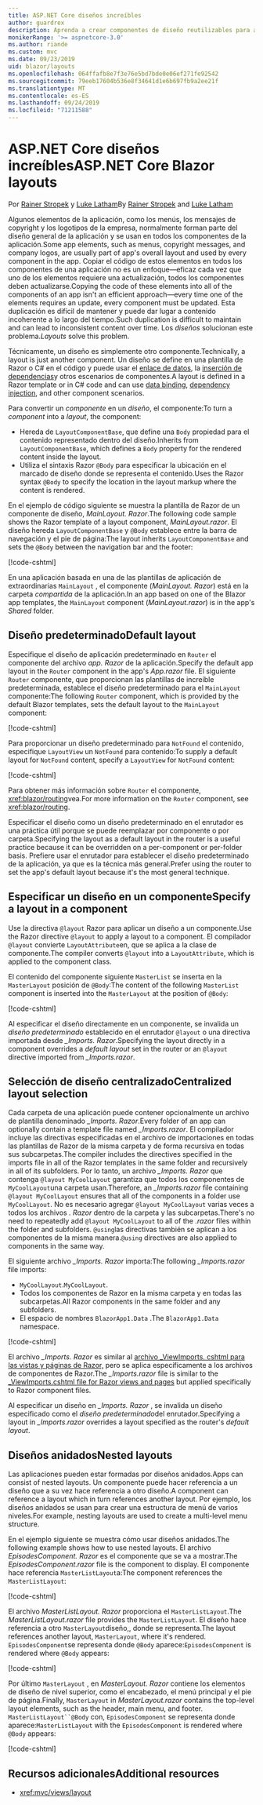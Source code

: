 ```yaml
---
title: ASP.NET Core diseños increíbles
author: guardrex
description: Aprenda a crear componentes de diseño reutilizables para aplicaciones increíbles.
monikerRange: '>= aspnetcore-3.0'
ms.author: riande
ms.custom: mvc
ms.date: 09/23/2019
uid: blazor/layouts
ms.openlocfilehash: 064ffafb8e7f3e76e5bd7bde0e06ef271fe92542
ms.sourcegitcommit: 79eeb17604b536e8f34641d1e6b697fb9a2ee21f
ms.translationtype: MT
ms.contentlocale: es-ES
ms.lasthandoff: 09/24/2019
ms.locfileid: "71211588"
---
```

# <a name="aspnet-core-blazor-layouts"></a><span data-ttu-id="57298-103">ASP.NET Core diseños increíbles</span><span class="sxs-lookup"><span data-stu-id="57298-103">ASP.NET Core Blazor layouts</span></span>

<span data-ttu-id="57298-104">Por [Rainer Stropek](https://www.timecockpit.com) y [Luke Latham](https://github.com/guardrex)</span><span class="sxs-lookup"><span data-stu-id="57298-104">By [Rainer Stropek](https://www.timecockpit.com) and [Luke Latham](https://github.com/guardrex)</span></span>

<span data-ttu-id="57298-105">Algunos elementos de la aplicación, como los menús, los mensajes de copyright y los logotipos de la empresa, normalmente forman parte del diseño general de la aplicación y se usan en todos los componentes de la aplicación.</span><span class="sxs-lookup"><span data-stu-id="57298-105">Some app elements, such as menus, copyright messages, and company logos, are usually part of app's overall layout and used by every component in the app.</span></span> <span data-ttu-id="57298-106">Copiar el código de estos elementos en todos los componentes de una aplicación no es un enfoque&mdash;eficaz cada vez que uno de los elementos requiere una actualización, todos los componentes deben actualizarse.</span><span class="sxs-lookup"><span data-stu-id="57298-106">Copying the code of these elements into all of the components of an app isn't an efficient approach&mdash;every time one of the elements requires an update, every component must be updated.</span></span> <span data-ttu-id="57298-107">Esta duplicación es difícil de mantener y puede dar lugar a contenido incoherente a lo largo del tiempo.</span><span class="sxs-lookup"><span data-stu-id="57298-107">Such duplication is difficult to maintain and can lead to inconsistent content over time.</span></span> <span data-ttu-id="57298-108">Los *diseños* solucionan este problema.</span><span class="sxs-lookup"><span data-stu-id="57298-108">*Layouts* solve this problem.</span></span>

<span data-ttu-id="57298-109">Técnicamente, un diseño es simplemente otro componente.</span><span class="sxs-lookup"><span data-stu-id="57298-109">Technically, a layout is just another component.</span></span> <span data-ttu-id="57298-110">Un diseño se define en una plantilla de Razor o C# en el código y puede usar el [enlace de datos](xref:blazor/components#data-binding), la [inserción de dependencias](xref:blazor/dependency-injection)y otros escenarios de componentes.</span><span class="sxs-lookup"><span data-stu-id="57298-110">A layout is defined in a Razor template or in C# code and can use [data binding](xref:blazor/components#data-binding), [dependency injection](xref:blazor/dependency-injection), and other component scenarios.</span></span>

<span data-ttu-id="57298-111">Para convertir un *componente* en un *diseño*, el componente:</span><span class="sxs-lookup"><span data-stu-id="57298-111">To turn a *component* into a *layout*, the component:</span></span>

* <span data-ttu-id="57298-112">Hereda de `LayoutComponentBase`, que define una `Body` propiedad para el contenido representado dentro del diseño.</span><span class="sxs-lookup"><span data-stu-id="57298-112">Inherits from `LayoutComponentBase`, which defines a `Body` property for the rendered content inside the layout.</span></span>
* <span data-ttu-id="57298-113">Utiliza el sintaxis Razor `@Body` para especificar la ubicación en el marcado de diseño donde se representa el contenido.</span><span class="sxs-lookup"><span data-stu-id="57298-113">Uses the Razor syntax `@Body` to specify the location in the layout markup where the content is rendered.</span></span>

<span data-ttu-id="57298-114">En el ejemplo de código siguiente se muestra la plantilla de Razor de un componente de diseño, *MainLayout. Razor*.</span><span class="sxs-lookup"><span data-stu-id="57298-114">The following code sample shows the Razor template of a layout component, *MainLayout.razor*.</span></span> <span data-ttu-id="57298-115">El diseño hereda `LayoutComponentBase` y `@Body` establece entre la barra de navegación y el pie de página:</span><span class="sxs-lookup"><span data-stu-id="57298-115">The layout inherits `LayoutComponentBase` and sets the `@Body` between the navigation bar and the footer:</span></span>

[!code-cshtml[](layouts/sample_snapshot/3.x/MainLayout.razor?highlight=1,13)]

<span data-ttu-id="57298-116">En una aplicación basada en una de las plantillas de aplicación de extraordinarias `MainLayout` , el componente (*MainLayout. Razor*) está en la carpeta *compartida* de la aplicación.</span><span class="sxs-lookup"><span data-stu-id="57298-116">In an app based on one of the Blazor app templates, the `MainLayout` component (*MainLayout.razor*) is in the app's *Shared* folder.</span></span>

## <a name="default-layout"></a><span data-ttu-id="57298-117">Diseño predeterminado</span><span class="sxs-lookup"><span data-stu-id="57298-117">Default layout</span></span>

<span data-ttu-id="57298-118">Especifique el diseño de aplicación predeterminado en `Router` el componente del archivo *app. Razor* de la aplicación.</span><span class="sxs-lookup"><span data-stu-id="57298-118">Specify the default app layout in the `Router` component in the app's *App.razor* file.</span></span> <span data-ttu-id="57298-119">El siguiente `Router` componente, que proporcionan las plantillas de increíble predeterminada, establece el diseño predeterminado para el `MainLayout` componente:</span><span class="sxs-lookup"><span data-stu-id="57298-119">The following `Router` component, which is provided by the default Blazor templates, sets the default layout to the `MainLayout` component:</span></span>

[!code-cshtml[](layouts/sample_snapshot/3.x/App1.razor?highlight=3)]

<span data-ttu-id="57298-120">Para proporcionar un diseño predeterminado para `NotFound` el contenido, especifique `LayoutView` un `NotFound` para contenido:</span><span class="sxs-lookup"><span data-stu-id="57298-120">To supply a default layout for `NotFound` content, specify a `LayoutView` for `NotFound` content:</span></span>

[!code-cshtml[](layouts/sample_snapshot/3.x/App2.razor?highlight=6-9)]

<span data-ttu-id="57298-121">Para obtener más información sobre `Router` el componente, <xref:blazor/routing>vea.</span><span class="sxs-lookup"><span data-stu-id="57298-121">For more information on the `Router` component, see <xref:blazor/routing>.</span></span>

<span data-ttu-id="57298-122">Especificar el diseño como un diseño predeterminado en el enrutador es una práctica útil porque se puede reemplazar por componente o por carpeta.</span><span class="sxs-lookup"><span data-stu-id="57298-122">Specifying the layout as a default layout in the router is a useful practice because it can be overridden on a per-component or per-folder basis.</span></span> <span data-ttu-id="57298-123">Prefiere usar el enrutador para establecer el diseño predeterminado de la aplicación, ya que es la técnica más general.</span><span class="sxs-lookup"><span data-stu-id="57298-123">Prefer using the router to set the app's default layout because it's the most general technique.</span></span>

## <a name="specify-a-layout-in-a-component"></a><span data-ttu-id="57298-124">Especificar un diseño en un componente</span><span class="sxs-lookup"><span data-stu-id="57298-124">Specify a layout in a component</span></span>

<span data-ttu-id="57298-125">Use la directiva `@layout` Razor para aplicar un diseño a un componente.</span><span class="sxs-lookup"><span data-stu-id="57298-125">Use the Razor directive `@layout` to apply a layout to a component.</span></span> <span data-ttu-id="57298-126">El compilador `@layout` convierte `LayoutAttribute`en, que se aplica a la clase de componente.</span><span class="sxs-lookup"><span data-stu-id="57298-126">The compiler converts `@layout` into a `LayoutAttribute`, which is applied to the component class.</span></span>

<span data-ttu-id="57298-127">El contenido del componente siguiente `MasterList` se inserta en la `MasterLayout` posición de `@Body`:</span><span class="sxs-lookup"><span data-stu-id="57298-127">The content of the following `MasterList` component is inserted into the `MasterLayout` at the position of `@Body`:</span></span>

[!code-cshtml[](layouts/sample_snapshot/3.x/MasterList.razor?highlight=1)]

<span data-ttu-id="57298-128">Al especificar el diseño directamente en un componente, se invalida un *diseño predeterminado* establecido en el enrutador `@layout` o una directiva importada desde *_Imports. Razor*.</span><span class="sxs-lookup"><span data-stu-id="57298-128">Specifying the layout directly in a component overrides a *default layout* set in the router or an `@layout` directive imported from *_Imports.razor*.</span></span>

## <a name="centralized-layout-selection"></a><span data-ttu-id="57298-129">Selección de diseño centralizado</span><span class="sxs-lookup"><span data-stu-id="57298-129">Centralized layout selection</span></span>

<span data-ttu-id="57298-130">Cada carpeta de una aplicación puede contener opcionalmente un archivo de plantilla denominado *_Imports. Razor*.</span><span class="sxs-lookup"><span data-stu-id="57298-130">Every folder of an app can optionally contain a template file named *_Imports.razor*.</span></span> <span data-ttu-id="57298-131">El compilador incluye las directivas especificadas en el archivo de importaciones en todas las plantillas de Razor de la misma carpeta y de forma recursiva en todas sus subcarpetas.</span><span class="sxs-lookup"><span data-stu-id="57298-131">The compiler includes the directives specified in the imports file in all of the Razor templates in the same folder and recursively in all of its subfolders.</span></span> <span data-ttu-id="57298-132">Por lo tanto, un archivo *_Imports. Razor* que contenga `@layout MyCoolLayout` garantiza que todos los componentes de `MyCoolLayout`una carpeta usan.</span><span class="sxs-lookup"><span data-stu-id="57298-132">Therefore, an *_Imports.razor* file containing `@layout MyCoolLayout` ensures that all of the components in a folder use `MyCoolLayout`.</span></span> <span data-ttu-id="57298-133">No es necesario agregar `@layout MyCoolLayout` varias veces a todos los archivos *. Razor* dentro de la carpeta y las subcarpetas.</span><span class="sxs-lookup"><span data-stu-id="57298-133">There's no need to repeatedly add `@layout MyCoolLayout` to all of the *.razor* files within the folder and subfolders.</span></span> <span data-ttu-id="57298-134">`@using`las directivas también se aplican a los componentes de la misma manera.</span><span class="sxs-lookup"><span data-stu-id="57298-134">`@using` directives are also applied to components in the same way.</span></span>

<span data-ttu-id="57298-135">El siguiente archivo *_Imports. Razor* importa:</span><span class="sxs-lookup"><span data-stu-id="57298-135">The following *_Imports.razor* file imports:</span></span>

* <span data-ttu-id="57298-136">`MyCoolLayout`.</span><span class="sxs-lookup"><span data-stu-id="57298-136">`MyCoolLayout`.</span></span>
* <span data-ttu-id="57298-137">Todos los componentes de Razor en la misma carpeta y en todas las subcarpetas.</span><span class="sxs-lookup"><span data-stu-id="57298-137">All Razor components in the same folder and any subfolders.</span></span>
* <span data-ttu-id="57298-138">El espacio de nombres `BlazorApp1.Data` .</span><span class="sxs-lookup"><span data-stu-id="57298-138">The `BlazorApp1.Data` namespace.</span></span>
 
[!code-cshtml[](layouts/sample_snapshot/3.x/_Imports.razor)]

<span data-ttu-id="57298-139">El archivo *_Imports. Razor* es similar al [archivo _ViewImports. cshtml para las vistas y páginas de Razor,](xref:mvc/views/layout#importing-shared-directives) pero se aplica específicamente a los archivos de componentes de Razor.</span><span class="sxs-lookup"><span data-stu-id="57298-139">The *_Imports.razor* file is similar to the [_ViewImports.cshtml file for Razor views and pages](xref:mvc/views/layout#importing-shared-directives) but applied specifically to Razor component files.</span></span>

<span data-ttu-id="57298-140">Al especificar un diseño en *_Imports. Razor* , se invalida un diseño especificado como el *diseño predeterminado*del enrutador.</span><span class="sxs-lookup"><span data-stu-id="57298-140">Specifying a layout in *_Imports.razor* overrides a layout specified as the router's *default layout*.</span></span>

## <a name="nested-layouts"></a><span data-ttu-id="57298-141">Diseños anidados</span><span class="sxs-lookup"><span data-stu-id="57298-141">Nested layouts</span></span>

<span data-ttu-id="57298-142">Las aplicaciones pueden estar formadas por diseños anidados.</span><span class="sxs-lookup"><span data-stu-id="57298-142">Apps can consist of nested layouts.</span></span> <span data-ttu-id="57298-143">Un componente puede hacer referencia a un diseño que a su vez hace referencia a otro diseño.</span><span class="sxs-lookup"><span data-stu-id="57298-143">A component can reference a layout which in turn references another layout.</span></span> <span data-ttu-id="57298-144">Por ejemplo, los diseños anidados se usan para crear una estructura de menú de varios niveles.</span><span class="sxs-lookup"><span data-stu-id="57298-144">For example, nesting layouts are used to create a multi-level menu structure.</span></span>

<span data-ttu-id="57298-145">En el ejemplo siguiente se muestra cómo usar diseños anidados.</span><span class="sxs-lookup"><span data-stu-id="57298-145">The following example shows how to use nested layouts.</span></span> <span data-ttu-id="57298-146">El archivo *EpisodesComponent. Razor* es el componente que se va a mostrar.</span><span class="sxs-lookup"><span data-stu-id="57298-146">The *EpisodesComponent.razor* file is the component to display.</span></span> <span data-ttu-id="57298-147">El componente hace referencia `MasterListLayout`a:</span><span class="sxs-lookup"><span data-stu-id="57298-147">The component references the `MasterListLayout`:</span></span>

[!code-cshtml[](layouts/sample_snapshot/3.x/EpisodesComponent.razor?highlight=1)]

<span data-ttu-id="57298-148">El archivo *MasterListLayout. Razor* proporciona el `MasterListLayout`.</span><span class="sxs-lookup"><span data-stu-id="57298-148">The *MasterListLayout.razor* file provides the `MasterListLayout`.</span></span> <span data-ttu-id="57298-149">El diseño hace referencia a otro `MasterLayout`diseño,, donde se representa.</span><span class="sxs-lookup"><span data-stu-id="57298-149">The layout references another layout, `MasterLayout`, where it's rendered.</span></span> <span data-ttu-id="57298-150">`EpisodesComponent`se representa donde `@Body` aparece:</span><span class="sxs-lookup"><span data-stu-id="57298-150">`EpisodesComponent` is rendered where `@Body` appears:</span></span>

[!code-cshtml[](layouts/sample_snapshot/3.x/MasterListLayout.razor?highlight=1,9)]

<span data-ttu-id="57298-151">Por último `MasterLayout` , en *MasterLayout. Razor* contiene los elementos de diseño de nivel superior, como el encabezado, el menú principal y el pie de página.</span><span class="sxs-lookup"><span data-stu-id="57298-151">Finally, `MasterLayout` in *MasterLayout.razor* contains the top-level layout elements, such as the header, main menu, and footer.</span></span> <span data-ttu-id="57298-152">`MasterListLayout``@Body` con, `EpisodesComponent` se representa donde aparece:</span><span class="sxs-lookup"><span data-stu-id="57298-152">`MasterListLayout` with the `EpisodesComponent` is rendered where `@Body` appears:</span></span>

[!code-cshtml[](layouts/sample_snapshot/3.x/MasterLayout.razor?highlight=6)]

## <a name="additional-resources"></a><span data-ttu-id="57298-153">Recursos adicionales</span><span class="sxs-lookup"><span data-stu-id="57298-153">Additional resources</span></span>

* <xref:mvc/views/layout>
